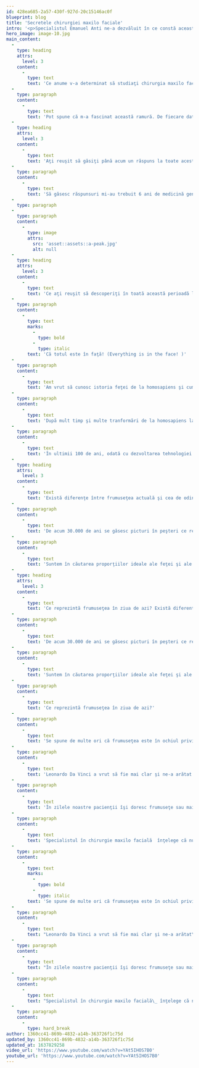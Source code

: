 ```yaml
---
id: 428ea685-2a57-430f-927d-20c15146ac0f
blueprint: blog
title: 'Secretele chirurgiei maxilo faciale'
intro: '<p>Specialistul Emanuel Anti ne-a dezvăluit în ce constă această ramură medicală complexă, chirurgia maxilo facială. La un moment dat, ne dorim să îmbunătăţim aspecte fizice pe care trecerea timpului şi-a pus amprenta. De ce şi cum, aflăm într-un interviu exclusiv cu chirurgul Emanuel Anti.</p>'
hero_image: image-10.jpg
main_content:
  -
    type: heading
    attrs:
      level: 3
    content:
      -
        type: text
        text: 'Ce anume v-a determinat să studiaţi chirurgia maxilo facială?'
  -
    type: paragraph
    content:
      -
        type: text
        text: 'Pot spune că m-a fascinat această ramură. De fiecare dată m-a fascinat expresia, trăirea şi ceea ce poate să transmită doar o grimasă a unui individ. M-a fascina atât de mult că eram curios ce o fi în spatele pielii feţei . Ce defineşte omul? Faţa şi caracterul, împreună definesc un om? Şi ce anume identifică un om? Faţa? Aşa cred! Ce-am putea avea în buletin dacă nu faţa? V-aţi gândit vreodată cum ar fi să avem altă parte a corpului fotografiată în buletin?'
  -
    type: heading
    attrs:
      level: 3
    content:
      -
        type: text
        text: 'Aţi reuşit să găsiţi până acum un răspuns la toate aceste întrebări?'
  -
    type: paragraph
    content:
      -
        type: text
        text: 'Să găsesc răspunsuri mi-au trebuit 6 ani de medicină generală, 6 ani de medicină dentară şi alţi 5 ani de rezidenţiat în chirurgie maxilo facială. Abia apoi am ştiut să pun întrebările în aşa fel încât să obţin răspunsul potrivit.'
  -
    type: paragraph
  -
    type: paragraph
    content:
      -
        type: image
        attrs:
          src: 'asset::assets::a-peak.jpg'
          alt: null
  -
    type: heading
    attrs:
      level: 3
    content:
      -
        type: text
        text: 'Ce aţi reuşit să descoperiţi în toată această perioadă legat de fizionomia feţei?'
  -
    type: paragraph
    content:
      -
        type: text
        marks:
          -
            type: bold
          -
            type: italic
        text: 'Că totul este în faţă! (Everything is in the face! )'
  -
    type: paragraph
    content:
      -
        type: text
        text: 'Am vrut să cunosc istoria feţei de la homosapiens şi cum a evoluat faţa lui pe parcursul a 300.000 de ani. Omul a plecat din estul Africii acum 200.000 de ani şi s-a răspândit pe glob. Odată cu evoluţia omului, înfăţişarea lui a suferit diverse schimbări, cauzele fiind dezastrele natural, epidemiile, izolarea geografică, selecţia naturală şi interacţiunea animală.'
  -
    type: paragraph
    content:
      -
        type: text
        text: 'După mult timp şi multe tranformări de la homosapiens la omul modern, forma feţei şi funcţia acesteia devin importante aspecte de diferenţiere.'
  -
    type: paragraph
    content:
      -
        type: text
        text: 'În ultimii 100 de ani, odată cu dezvoltarea tehnologiei şi a singularităţii sociale,diversitatea tinde şi la singularitatea frumuseţii. Acum trăim într-o societate globală cu percepţii comune despre frumuseţea facială.'
  -
    type: heading
    attrs:
      level: 3
    content:
      -
        type: text
        text: 'Există diferenţe între frumuseţea actuală şi cea de odinioară?'
  -
    type: paragraph
    content:
      -
        type: text
        text: 'De acum 30.000 de ani se găsesc picturi în peşteri ce reprezintă percepţii ale proporţiilor corpului şi ale feţei. Odata cu trecerea timpului, putem trage o concluzie oarecare privind Renascentismul la care au contribuit Da vinci, Michelangelo, Petrus Camfer, Leon Alberi, şi anume că percepţia asupra corpului şi a feţei se schimbă.'
  -
    type: paragraph
    content:
      -
        type: text
        text: 'Suntem în căutarea proporţiilor ideale ale feţei şi ale frumuseţii. Percepţia curentă asupra feţei este diferită decât cea care a fost cu câţiva zeci de ani în urmă. Din istoria vastă de care dispunem, frumuseţea facială este comprimată ca evoluţie pe parcursul acestor ani. Societatea contemporană pune mare accent pe aparenţe fizice şi aspect facial.'
  -
    type: heading
    attrs:
      level: 3
    content:
      -
        type: text
        text: 'Ce reprezintă frumuseţea în ziua de azi? Există diferenţe între frumuseţea actuală şi cea de odinioară?'
  -
    type: paragraph
    content:
      -
        type: text
        text: 'De acum 30.000 de ani se găsesc picturi în peşteri ce reprezintă percepţii ale proporţiilor corpului şi ale feţei. Odata cu trecerea timpului, putem trage o concluzie oarecare privind Renascentismul la care au contribuit Da vinci, Michelangelo, Petrus Camfer, Leon Alberi, şi anume că percepţia asupra corpului şi a feţei se schimbă.'
  -
    type: paragraph
    content:
      -
        type: text
        text: 'Suntem în căutarea proporţiilor ideale ale feţei şi ale frumuseţii. Percepţia curentă asupra feţei este diferită decât cea care a fost cu câţiva zeci de ani în urmă. Din istoria vastă de care dispunem, frumuseţea facială este comprimată ca evoluţie pe parcursul acestor ani. Societatea contemporană pune mare accent pe aparenţe fizice şi aspect facial.'
  -
    type: paragraph
    content:
      -
        type: text
        text: 'Ce reprezintă frumuseţea în ziua de azi?'
  -
    type: paragraph
    content:
      -
        type: text
        text: 'Se spune de multe ori că frumuseţea este în ochiul privitorului.'
  -
    type: paragraph
    content:
      -
        type: text
        text: 'Leonardo Da Vinci a vrut să fie mai clar şi ne-a arătat  Golden Ratio şi ‘VItruvian Man’, iar Fibonnaci ne arată că frumuseţea este matematică.'
  -
    type: paragraph
    content:
      -
        type: text
        text: 'În zilele noastre pacienţii îşi doresc frumuseţe sau mai degrabă să fie apreciaţi de cei din jurul lor. Îşi doresc să fie plăcuţi,  să se placă pe ei înşişi şi să se simtă bine în pielea lor .'
  -
    type: paragraph
    content:
      -
        type: text
        text: 'Specialistul în chirurgie maxilo facială  înţelege că nu poate exista frumuseţe facială fără frumuseţe dentară. În ultimii ani, estetica dentară a avansat. Zâmbetul pacientului contează foarte mult. Recunosc că de cele mai multe ori nu pot construi nimic de unul singur, de aceea am lângă mine o echipa întreagă (protetician, implantolog şi medic stomatolog).'
  -
    type: paragraph
    content:
      -
        type: text
        marks:
          -
            type: bold
          -
            type: italic
        text: 'Se spune de multe ori că frumuseţea este în ochiul privitorului.'
  -
    type: paragraph
    content:
      -
        type: text
        text: "Leonardo Da Vinci a vrut să fie mai clar şi ne-a arătat\_ Golden Ratio şi ‘VItruvian Man’, iar Fibonnaci ne arată că frumuseţea este matematică."
  -
    type: paragraph
    content:
      -
        type: text
        text: "În zilele noastre pacienţii îşi doresc frumuseţe sau mai degrabă să fie apreciaţi de cei din jurul lor. Îşi doresc să fie plăcuţi,\_ să se placă pe ei înşişi şi să se simtă bine în pielea lor ."
  -
    type: paragraph
    content:
      -
        type: text
        text: "Specialistul în chirurgie maxilo facială\_ înţelege că nu poate exista frumuseţe facială fără frumuseţe dentară. În ultimii ani, estetica dentară a avansat. Zâmbetul pacientului contează foarte mult. Recunosc că de cele mai multe ori nu pot construi nimic de unul singur, de aceea am lângă mine o echipa întreagă (protetician, implantolog şi medic stomatolog)."
  -
    type: paragraph
    content:
      -
        type: hard_break
author: 1360cc41-869b-4832-a14b-363726f1c75d
updated_by: 1360cc41-869b-4832-a14b-363726f1c75d
updated_at: 1637829258
video_url: 'https://www.youtube.com/watch?v=YAt5IHOS7B0'
youtube_url: 'https://www.youtube.com/watch?v=YAt5IHOS7B0'
---
```

